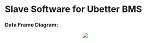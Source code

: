 # Slave Software for Ubetter BMS

### Data Frame Diagram: 

<p align="center">
  <img src="https://github.com/celikslab/bms_uart_slave/blob/main/Bms%20Data%20Frame.png">
</p>


